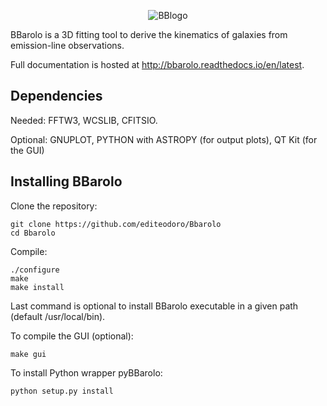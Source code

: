 <p align="center">
  <img src="http://editeodoro.github.io/Bbarolo/files/bbarolo.jpg" alt="BBlogo"/>
</p>


BBarolo is a 3D fitting tool to derive the kinematics of galaxies from emission-line observations.

Full documentation is hosted at http://bbarolo.readthedocs.io/en/latest. 


## Dependencies

Needed: FFTW3, WCSLIB, CFITSIO. 

Optional: GNUPLOT, PYTHON with ASTROPY (for output plots), QT Kit (for the GUI) 


## Installing BBarolo

Clone the repository:

````
git clone https://github.com/editeodoro/Bbarolo
cd Bbarolo
````

Compile:
````
./configure
make
make install
 ````
Last command is optional to install BBarolo executable in a given path (default /usr/local/bin).


To compile the GUI (optional): 
 ````
 make gui
````

To install Python wrapper pyBBarolo:
 ````
 python setup.py install
````

